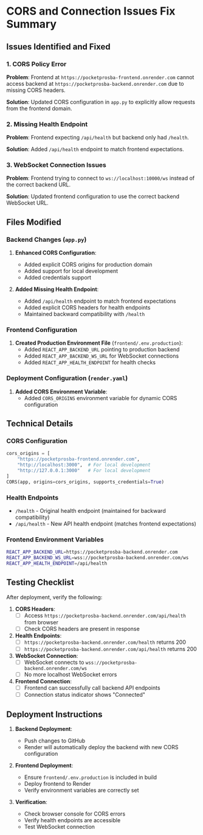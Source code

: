 # CORS and Connection Issues Fix Summary

## Issues Identified and Fixed

### 1. CORS Policy Error
**Problem**: Frontend at `https://pocketprosba-frontend.onrender.com` cannot access backend at `https://pocketprosba-backend.onrender.com` due to missing CORS headers.

**Solution**: Updated CORS configuration in `app.py` to explicitly allow requests from the frontend domain.

### 2. Missing Health Endpoint
**Problem**: Frontend expecting `/api/health` but backend only had `/health`.

**Solution**: Added `/api/health` endpoint to match frontend expectations.

### 3. WebSocket Connection Issues
**Problem**: Frontend trying to connect to `ws://localhost:10000/ws` instead of the correct backend URL.

**Solution**: Updated frontend configuration to use the correct backend WebSocket URL.

## Files Modified

### Backend Changes (`app.py`)
1. **Enhanced CORS Configuration**:
   - Added explicit CORS origins for production domain
   - Added support for local development
   - Added credentials support

2. **Added Missing Health Endpoint**:
   - Added `/api/health` endpoint to match frontend expectations
   - Added explicit CORS headers for health endpoints
   - Maintained backward compatibility with `/health`

### Frontend Configuration
1. **Created Production Environment File** (`frontend/.env.production`):
   - Added `REACT_APP_BACKEND_URL` pointing to production backend
   - Added `REACT_APP_BACKEND_WS_URL` for WebSocket connections
   - Added `REACT_APP_HEALTH_ENDPOINT` for health checks

### Deployment Configuration (`render.yaml`)
1. **Added CORS Environment Variable**:
   - Added `CORS_ORIGINS` environment variable for dynamic CORS configuration

## Technical Details

### CORS Configuration
```python
cors_origins = [
    "https://pocketprosba-frontend.onrender.com",
    "http://localhost:3000",  # For local development
    "http://127.0.0.1:3000"   # For local development
]
CORS(app, origins=cors_origins, supports_credentials=True)
```

### Health Endpoints
- `/health` - Original health endpoint (maintained for backward compatibility)
- `/api/health` - New API health endpoint (matches frontend expectations)

### Frontend Environment Variables
```bash
REACT_APP_BACKEND_URL=https://pocketprosba-backend.onrender.com
REACT_APP_BACKEND_WS_URL=wss://pocketprosba-backend.onrender.com/ws
REACT_APP_HEALTH_ENDPOINT=/api/health
```

## Testing Checklist

After deployment, verify the following:

1. **CORS Headers**:
   - [ ] Access `https://pocketprosba-backend.onrender.com/api/health` from browser
   - [ ] Check CORS headers are present in response

2. **Health Endpoints**:
   - [ ] `https://pocketprosba-backend.onrender.com/health` returns 200
   - [ ] `https://pocketprosba-backend.onrender.com/api/health` returns 200

3. **WebSocket Connection**:
   - [ ] WebSocket connects to `wss://pocketprosba-backend.onrender.com/ws`
   - [ ] No more localhost WebSocket errors

4. **Frontend Connection**:
   - [ ] Frontend can successfully call backend API endpoints
   - [ ] Connection status indicator shows "Connected"

## Deployment Instructions

1. **Backend Deployment**:
   - Push changes to GitHub
   - Render will automatically deploy the backend with new CORS configuration

2. **Frontend Deployment**:
   - Ensure `frontend/.env.production` is included in build
   - Deploy frontend to Render
   - Verify environment variables are correctly set

3. **Verification**:
   - Check browser console for CORS errors
   - Verify health endpoints are accessible
   - Test WebSocket connection
